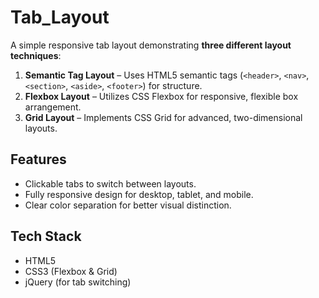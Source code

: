 # Tab_Layout

<p>A simple responsive tab layout demonstrating <strong>three different layout techniques</strong>:</p>

<ol>
  <li><strong>Semantic Tag Layout</strong> – Uses HTML5 semantic tags (<code>&lt;header&gt;</code>, <code>&lt;nav&gt;</code>, <code>&lt;section&gt;</code>, <code>&lt;aside&gt;</code>, <code>&lt;footer&gt;</code>) for structure.</li>
  <li><strong>Flexbox Layout</strong> – Utilizes CSS Flexbox for responsive, flexible box arrangement.</li>
  <li><strong>Grid Layout</strong> – Implements CSS Grid for advanced, two-dimensional layouts.</li>
</ol>

<h2>Features</h2>
<ul>
  <li>Clickable tabs to switch between layouts.</li>
  <li>Fully responsive design for desktop, tablet, and mobile.</li>
  <li>Clear color separation for better visual distinction.</li>
</ul>

<h2>Tech Stack</h2>
<ul>
  <li>HTML5</li>
  <li>CSS3 (Flexbox &amp; Grid)</li>
  <li>jQuery (for tab switching)</li>
</ul>